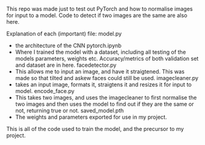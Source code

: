 This repo was made just to test out PyTorch and how to normalise images for input to a model. Code to detect if two images are the same are also here.

Explanation of each (important) file: 
model.py
- the architecture of the CNN
pytorch.ipynb
- Where I trained the model with a dataset, including all testing of the models parameters, weights etc. Accuracy/metrics of both validation set and dataset are in here. facedetector.py
- This allows me to input an image, and have it straigtened. This was made so that tilted and askew faces could still be used.
imagecleaner.py
- takes an input image, formats it, straigtens it and resizes it for input to model.
encode_face.py
- This takes two images, and uses the imagecleaner to first normalise the two images and then uses the model to find out if they are the same or not, returning true or not. saved_model.pth
- The weights and parameters exported for use in my project.


This is all of the code used to train the model, and the precursor to my project.
